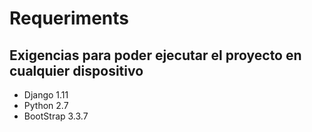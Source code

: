 # Requeriments
## Exigencias para poder ejecutar el proyecto en cualquier dispositivo
- Django 1.11
- Python 2.7
- BootStrap 3.3.7
